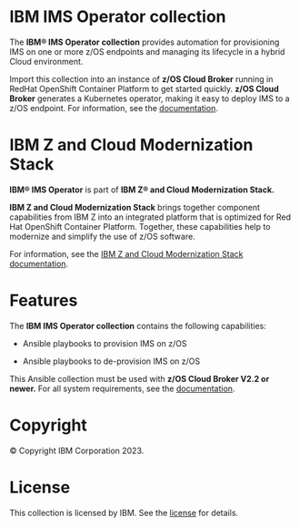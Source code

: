 **IBM IMS Operator collection**
========================

The **IBM® IMS Operator collection** provides automation for provisioning IMS on one or more z/OS endpoints and managing its lifecycle in a hybrid Cloud environment.


Import this collection into an instance of **z/OS Cloud Broker** running in RedHat OpenShift Container Platform to get started quickly. **z/OS Cloud Broker** generates a Kubernetes operator, making it easy to deploy IMS to a z/OS endpoint. For information, see the [documentation](https://www.ibm.com/docs/SSV97FN_latest/zstack/operators_ims.html).


**IBM Z and Cloud Modernization Stack**
===========================================
**IBM® IMS Operator** is part of **IBM Z® and Cloud Modernization Stack.** 
  
**IBM Z and Cloud Modernization Stack** brings together component capabilities from IBM Z into an integrated platform that is optimized for Red Hat OpenShift Container Platform. Together, these capabilities help to modernize and simplify the use of z/OS software. 


For information, see the [IBM Z and Cloud Modernization Stack documentation](https://www.ibm.com/docs/SSV97FN_latest/). 

**Features**
========
The **IBM IMS Operator collection** contains the following capabilities: 

* Ansible playbooks to provision IMS on z/OS 

* Ansible playbooks to de-provision IMS on z/OS 

This Ansible collection must be used with **z/OS Cloud Broker V2.2 or newer.** For all system requirements, see the [documentation](https://www.ibm.com/docs/SSV97FN_latest/zstack/system-requirements.html).


**Copyright**
=========
© Copyright IBM Corporation 2023.

**License**
=======
This collection is licensed by IBM. See the [license](https://www14.software.ibm.com/cgi-bin/weblap/lap.pl?li_formnum=L-CAQZ-GR4N57) for details.